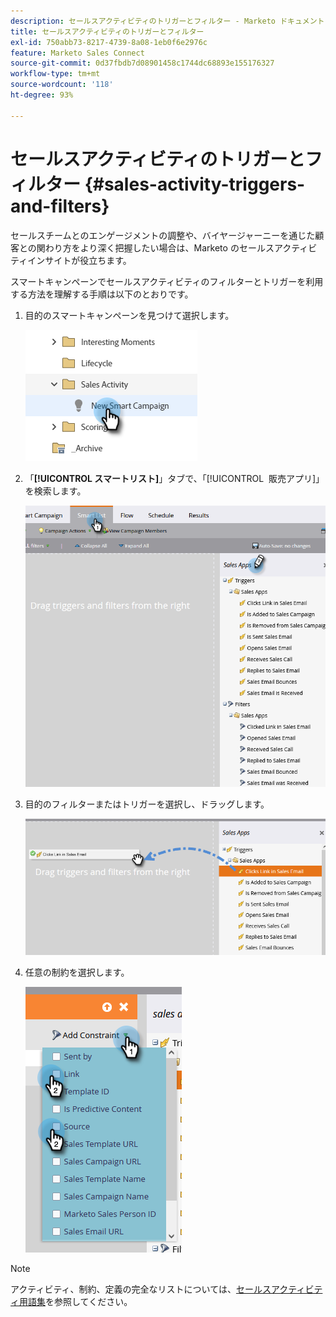 ```yaml
---
description: セールスアクティビティのトリガーとフィルター - Marketo ドキュメント - 製品ドキュメント
title: セールスアクティビティのトリガーとフィルター
exl-id: 750abb73-8217-4739-8a08-1eb0f6e2976c
feature: Marketo Sales Connect
source-git-commit: 0d37fbdb7d08901458c1744dc68893e155176327
workflow-type: tm+mt
source-wordcount: '118'
ht-degree: 93%

---
```


# セールスアクティビティのトリガーとフィルター {#sales-activity-triggers-and-filters}

セールスチームとのエンゲージメントの調整や、バイヤージャーニーを通じた顧客との関わり方をより深く把握したい場合は、Marketo のセールスアクティビティインサイトが役立ちます。

スマートキャンペーンでセールスアクティビティのフィルターとトリガーを利用する方法を理解する手順は以下のとおりです。

1. 目的のスマートキャンペーンを見つけて選択します。

   ![](assets/sales-activity-triggers-and-filters-1.png)

1. 「**[!UICONTROL スマートリスト]**」タブで、「[!UICONTROL &#x200B; 販売アプリ &#x200B;]」を検索します。

   ![](assets/sales-activity-triggers-and-filters-2.png)

1. 目的のフィルターまたはトリガーを選択し、ドラッグします。

   ![](assets/sales-activity-triggers-and-filters-3.png)

1. 任意の制約を選択します。

   ![](assets/sales-activity-triggers-and-filters-4.png)

>[!NOTE]
>
>アクティビティ、制約、定義の完全なリストについては、[セールスアクティビティ用語集](/help/marketo/product-docs/marketo-sales-connect/marketo/sales-activity-glossary.md)を参照してください。
